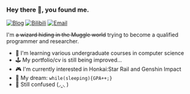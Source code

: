 ### Hey there 👋, you found me.

[![Blog](https://img.shields.io/badge/Blog-F0773A?style=flat-square&logo=firefox-browser&logoColor=white)](https://yqr533.github.io/blog/)
[![Bilibili](https://img.shields.io/badge/Bilibili-00A1D6?style=flat-square&logo=bilibili&logoColor=white)](https://space.bilibili.com/93878345?spm_id_from=333.337.0.0)
[![Email](https://img.shields.io/badge/Email-E8453C?style=flat-square&logo=Gmail&logoColor=white)](mailto:yqr533@gmail.com)

I'm ~~a wizard hiding in the Muggle world~~ trying to become a qualified programmer and researcher.

- 🧐 I'm learning various undergraduate courses in computer science
- 🕹️ My portfolio/cv is still being improved...
- 🎮 I'm currently interested in Honkai:Star Rail and Genshin Impact
- 💯 My dream: `while(sleeping){GPA++;}`
- 🔭 Still confused (◞‸◟ )


